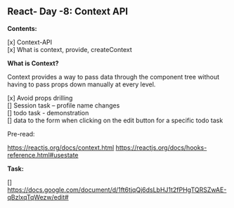 ## React- Day -8: Context API

**Contents:**

[x] Context-API  
[x] What is context, provide, createContext

**What is Context?**

Context provides a way to pass data through the component tree without having to pass props down manually at every level.

[x] Avoid props drilling  
[] Session task – profile name changes  
[] todo task - demonstration  
[] data to the form when clicking on the edit button for a specific todo task

Pre-read:

https://reactjs.org/docs/context.html
https://reactjs.org/docs/hooks-reference.html#usestate

**Task:**

[] https://docs.google.com/document/d/1ft6tjqQj6dsLbHJ1t2fPHgTQRSZwAE-qBzlxqTqWezw/edit#

